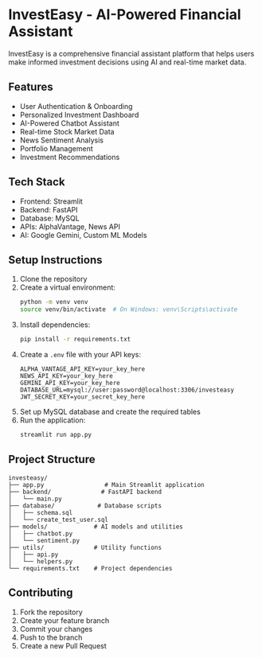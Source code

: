 # InvestEasy - AI-Powered Financial Assistant

InvestEasy is a comprehensive financial assistant platform that helps users make informed investment decisions using AI and real-time market data.

## Features

- User Authentication & Onboarding
- Personalized Investment Dashboard
- AI-Powered Chatbot Assistant
- Real-time Stock Market Data
- News Sentiment Analysis
- Portfolio Management
- Investment Recommendations

## Tech Stack

- Frontend: Streamlit
- Backend: FastAPI
- Database: MySQL
- APIs: AlphaVantage, News API
- AI: Google Gemini, Custom ML Models

## Setup Instructions

1. Clone the repository
2. Create a virtual environment:
   ```bash
   python -m venv venv
   source venv/bin/activate  # On Windows: venv\Scripts\activate
   ```
3. Install dependencies:
   ```bash
   pip install -r requirements.txt
   ```
4. Create a `.env` file with your API keys:
   ```
   ALPHA_VANTAGE_API_KEY=your_key_here
   NEWS_API_KEY=your_key_here
   GEMINI_API_KEY=your_key_here
   DATABASE_URL=mysql://user:password@localhost:3306/investeasy
   JWT_SECRET_KEY=your_secret_key_here
   ```
5. Set up MySQL database and create the required tables
6. Run the application:
   ```bash
   streamlit run app.py
   ```

## Project Structure

```
investeasy/
├── app.py                 # Main Streamlit application
├── backend/              # FastAPI backend
│   └── main.py
├── database/            # Database scripts
│   ├── schema.sql
│   └── create_test_user.sql
├── models/             # AI models and utilities
│   ├── chatbot.py
│   └── sentiment.py
├── utils/              # Utility functions
│   ├── api.py
│   └── helpers.py
└── requirements.txt    # Project dependencies
```

## Contributing

1. Fork the repository
2. Create your feature branch
3. Commit your changes
4. Push to the branch
5. Create a new Pull Request

